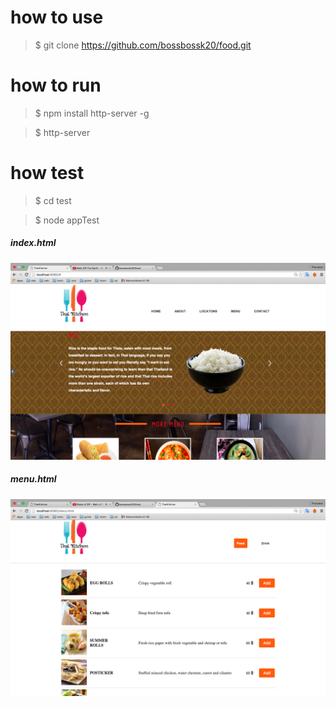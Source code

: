 # how to use
> $ git clone https://github.com/bossbossk20/food.git


# how to run
>$ npm install http-server -g


>$ http-server

# how test
> $ cd test



> $ node appTest  


##### index.html

![ screenshot](images/screen.png)

##### menu.html

![ screenshot](images/screen2.png)
